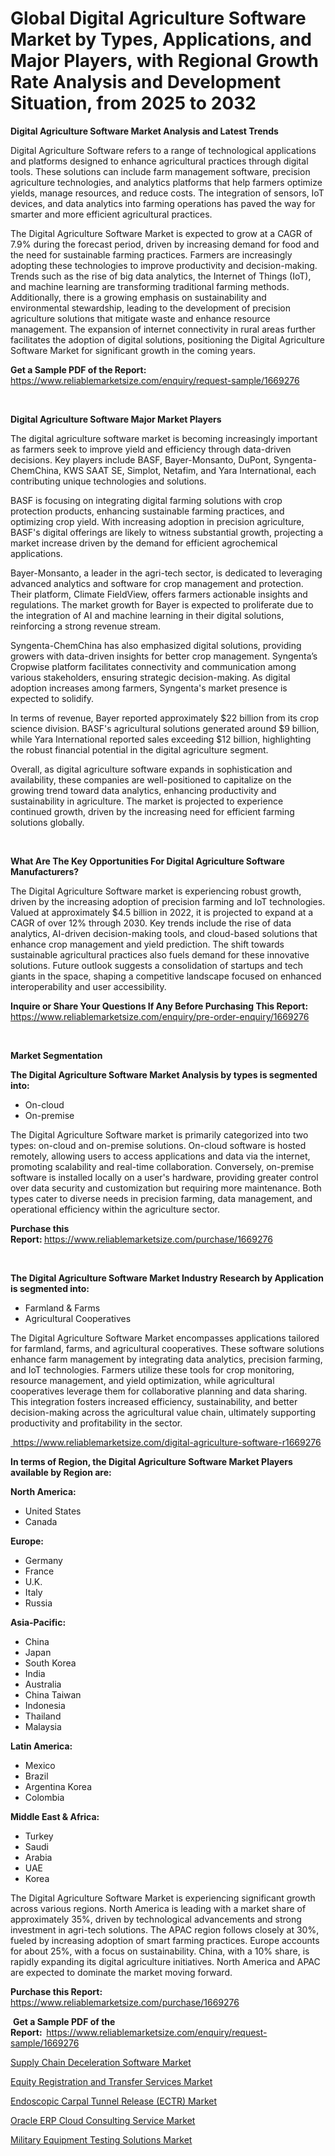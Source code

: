 <p><h1>Global Digital Agriculture Software Market by Types, Applications, and Major Players, with Regional Growth Rate Analysis and Development Situation, from 2025 to 2032</h1></p><p><strong>Digital Agriculture Software Market Analysis and Latest Trends</strong></p>
<p><p>Digital Agriculture Software refers to a range of technological applications and platforms designed to enhance agricultural practices through digital tools. These solutions can include farm management software, precision agriculture technologies, and analytics platforms that help farmers optimize yields, manage resources, and reduce costs. The integration of sensors, IoT devices, and data analytics into farming operations has paved the way for smarter and more efficient agricultural practices.</p><p>The Digital Agriculture Software Market is expected to grow at a CAGR of 7.9% during the forecast period, driven by increasing demand for food and the need for sustainable farming practices. Farmers are increasingly adopting these technologies to improve productivity and decision-making. Trends such as the rise of big data analytics, the Internet of Things (IoT), and machine learning are transforming traditional farming methods. Additionally, there is a growing emphasis on sustainability and environmental stewardship, leading to the development of precision agriculture solutions that mitigate waste and enhance resource management. The expansion of internet connectivity in rural areas further facilitates the adoption of digital solutions, positioning the Digital Agriculture Software Market for significant growth in the coming years.</p></p>
<p><strong>Get a Sample PDF of the Report:&nbsp;</strong> <a href="https://www.reliablemarketsize.com/enquiry/request-sample/1669276?utm_campaign=2130&utm_medium=2&utm_source=Github&utm_content=ia&utm_term=11032025&utm_id=digital-agriculture-software">https://www.reliablemarketsize.com/enquiry/request-sample/1669276</a></p>
<p>&nbsp;</p>
<p><strong>Digital Agriculture Software Major Market Players</strong></p>
<p><p>The digital agriculture software market is becoming increasingly important as farmers seek to improve yield and efficiency through data-driven decisions. Key players include BASF, Bayer-Monsanto, DuPont, Syngenta-ChemChina, KWS SAAT SE, Simplot, Netafim, and Yara International, each contributing unique technologies and solutions.</p><p>BASF is focusing on integrating digital farming solutions with crop protection products, enhancing sustainable farming practices, and optimizing crop yield. With increasing adoption in precision agriculture, BASF's digital offerings are likely to witness substantial growth, projecting a market increase driven by the demand for efficient agrochemical applications.</p><p>Bayer-Monsanto, a leader in the agri-tech sector, is dedicated to leveraging advanced analytics and software for crop management and protection. Their platform, Climate FieldView, offers farmers actionable insights and regulations. The market growth for Bayer is expected to proliferate due to the integration of AI and machine learning in their digital solutions, reinforcing a strong revenue stream.</p><p>Syngenta-ChemChina has also emphasized digital solutions, providing growers with data-driven insights for better crop management. Syngenta’s Cropwise platform facilitates connectivity and communication among various stakeholders, ensuring strategic decision-making. As digital adoption increases among farmers, Syngenta's market presence is expected to solidify.</p><p>In terms of revenue, Bayer reported approximately $22 billion from its crop science division. BASF's agricultural solutions generated around $9 billion, while Yara International reported sales exceeding $12 billion, highlighting the robust financial potential in the digital agriculture segment.</p><p>Overall, as digital agriculture software expands in sophistication and availability, these companies are well-positioned to capitalize on the growing trend toward data analytics, enhancing productivity and sustainability in agriculture. The market is projected to experience continued growth, driven by the increasing need for efficient farming solutions globally.</p></p>
<p>&nbsp;</p>
<p><strong>What Are The Key Opportunities For Digital Agriculture Software Manufacturers?</strong></p>
<p><p>The Digital Agriculture Software market is experiencing robust growth, driven by the increasing adoption of precision farming and IoT technologies. Valued at approximately $4.5 billion in 2022, it is projected to expand at a CAGR of over 12% through 2030. Key trends include the rise of data analytics, AI-driven decision-making tools, and cloud-based solutions that enhance crop management and yield prediction. The shift towards sustainable agricultural practices also fuels demand for these innovative solutions. Future outlook suggests a consolidation of startups and tech giants in the space, shaping a competitive landscape focused on enhanced interoperability and user accessibility.</p></p>
<p><strong>Inquire or Share Your Questions If Any Before Purchasing This Report:</strong> <a href="https://www.reliablemarketsize.com/enquiry/pre-order-enquiry/1669276?utm_campaign=2130&utm_medium=2&utm_source=Github&utm_content=ia&utm_term=11032025&utm_id=digital-agriculture-software">https://www.reliablemarketsize.com/enquiry/pre-order-enquiry/1669276</a></p>
<p>&nbsp;</p>
<p><strong>Market Segmentation</strong></p>
<p><strong>The Digital Agriculture Software Market Analysis by types is segmented into:</strong></p>
<p><ul><li>On-cloud</li><li>On-premise</li></ul></p>
<p><p>The Digital Agriculture Software market is primarily categorized into two types: on-cloud and on-premise solutions. On-cloud software is hosted remotely, allowing users to access applications and data via the internet, promoting scalability and real-time collaboration. Conversely, on-premise software is installed locally on a user's hardware, providing greater control over data security and customization but requiring more maintenance. Both types cater to diverse needs in precision farming, data management, and operational efficiency within the agriculture sector.</p></p>
<p><strong>Purchase this Report:&nbsp;</strong><a href="https://www.reliablemarketsize.com/purchase/1669276?utm_campaign=2130&utm_medium=2&utm_source=Github&utm_content=ia&utm_term=11032025&utm_id=digital-agriculture-software">https://www.reliablemarketsize.com/purchase/1669276</a></p>
<p>&nbsp;</p>
<p><strong>The Digital Agriculture Software Market Industry Research by Application is segmented into:</strong></p>
<p><ul><li>Farmland & Farms</li><li>Agricultural Cooperatives</li></ul></p>
<p><p>The Digital Agriculture Software Market encompasses applications tailored for farmland, farms, and agricultural cooperatives. These software solutions enhance farm management by integrating data analytics, precision farming, and IoT technologies. Farmers utilize these tools for crop monitoring, resource management, and yield optimization, while agricultural cooperatives leverage them for collaborative planning and data sharing. This integration fosters increased efficiency, sustainability, and better decision-making across the agricultural value chain, ultimately supporting productivity and profitability in the sector.</p></p>
<p><a href="https://www.reliablemarketsize.com/digital-agriculture-software-r1669276?utm_campaign=2130&utm_medium=2&utm_source=Github&utm_content=ia&utm_term=11032025&utm_id=digital-agriculture-software">&nbsp;https://www.reliablemarketsize.com/digital-agriculture-software-r1669276</a></p>
<p><strong>In terms of Region, the Digital Agriculture Software Market Players available by Region are:</strong></p>
<p>
    <p> <strong> North America: </strong>
        <ul>
            <li>United States</li>
            <li>Canada</li>
        </ul>
        </p> 
    <p> <strong> Europe: </strong>
        <ul>
            <li>Germany</li>
            <li>France</li>
            <li>U.K.</li>
            <li>Italy</li>
            <li>Russia</li>
        </ul>
        </p> 
    <p> <strong> Asia-Pacific: </strong>
        <ul>
            <li>China</li>
            <li>Japan</li>
            <li>South Korea</li>
            <li>India</li>
            <li>Australia</li>
            <li>China Taiwan</li>
            <li>Indonesia</li>
            <li>Thailand</li>
            <li>Malaysia</li>
        </ul>
        </p> 
    <p> <strong> Latin America: </strong>
        <ul>
            <li>Mexico</li>
            <li>Brazil</li>
            <li>Argentina Korea</li>
            <li>Colombia</li>
        </ul>
        </p> 
    <p> <strong> Middle East & Africa: </strong>
        <ul>
            <li>Turkey</li>
            <li>Saudi</li>
            <li>Arabia</li>
            <li>UAE</li>
            <li>Korea</li>
        </ul>
    </p>
    </p>
<p><p>The Digital Agriculture Software Market is experiencing significant growth across various regions. North America is leading with a market share of approximately 35%, driven by technological advancements and strong investment in agri-tech solutions. The APAC region follows closely at 30%, fueled by increasing adoption of smart farming practices. Europe accounts for about 25%, with a focus on sustainability. China, with a 10% share, is rapidly expanding its digital agriculture initiatives. North America and APAC are expected to dominate the market moving forward.</p></p>
<p><strong>Purchase this Report: </strong><a href="https://www.reliablemarketsize.com/purchase/1669276?utm_campaign=2130&utm_medium=2&utm_source=Github&utm_content=ia&utm_term=11032025&utm_id=digital-agriculture-software">https://www.reliablemarketsize.com/purchase/1669276</a></p>
<p>&nbsp;<strong>Get a Sample PDF of the Report:&nbsp;&nbsp;</strong><a href="https://www.reliablemarketsize.com/enquiry/request-sample/1669276?utm_campaign=2130&utm_medium=2&utm_source=Github&utm_content=ia&utm_term=11032025&utm_id=digital-agriculture-software">https://www.reliablemarketsize.com/enquiry/request-sample/1669276</a></p>
<p><strong></strong></p>
<p><p><a href="https://github.com/jolinolooman/Market-Research-Report-List-1/blob/main/supply-chain-deceleration-software-market.md?utm_campaign=2130&utm_medium=2&utm_source=Github&utm_content=ia&utm_term=11032025&utm_id=digital-agriculture-software">Supply Chain Deceleration Software Market</a></p><p><a href="https://github.com/alejnaouare/Market-Research-Report-List-1/blob/main/equity-registration-and-transfer-services-market.md?utm_campaign=2130&utm_medium=2&utm_source=Github&utm_content=ia&utm_term=11032025&utm_id=digital-agriculture-software">Equity Registration and Transfer Services Market</a></p><p><a href="https://github.com/awalinfucci/Market-Research-Report-List-1/blob/main/endoscopic-carpal-tunnel-release-ectr-market.md?utm_campaign=2130&utm_medium=2&utm_source=Github&utm_content=ia&utm_term=11032025&utm_id=digital-agriculture-software">Endoscopic Carpal Tunnel Release (ECTR) Market</a></p><p><a href="https://github.com/wyettillesr4/Market-Research-Report-List-1/blob/main/oracle-erp-cloud-consulting-service-market.md?utm_campaign=2130&utm_medium=2&utm_source=Github&utm_content=ia&utm_term=11032025&utm_id=digital-agriculture-software">Oracle ERP Cloud Consulting Service Market</a></p><p><a href="https://github.com/fraryatena85/Market-Research-Report-List-1/blob/main/military-equipment-testing-solutions-market.md?utm_campaign=2130&utm_medium=2&utm_source=Github&utm_content=ia&utm_term=11032025&utm_id=digital-agriculture-software">Military Equipment Testing Solutions Market</a></p></p>